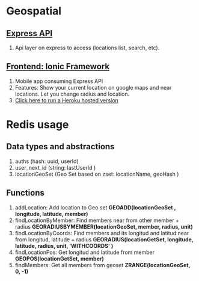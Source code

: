 # Geospatial

## [Express API](express-api)
  1. Api layer on express to access (locations list, search, etc).

## [Frontend: Ionic Framework](ionic)
  1. Mobile app consuming Express API
  1. Features: Show your current location on google maps and near locations. Let you change radius and location.
  1. [Click here to run a Heroku hosted version](http://redis-geospatial-ionic.herokuapp.com)

# Redis usage

## Data types and abstractions
  1. auths (hash: uuid, userId)
  1. user_next_id (string: lastUserId )
  1. locationGeoSet (Geo Set based on zset: locationName, geoHash )

## Functions
  1. addLocation: Add location to Geo set
    **GEOADD(locationGeoSet , longitude, latitude, member)**
  1. findLocationByMember: Find members near from other member + radius
    **GEORADIUSBYMEMBER(locationGeoSet, member, radius, unit)**
  1. findLocationByCoords: Find members and its longitud and latitud near from longitud, latitude + radius
    **GEORADIUS(locationGetSet, longitude, latitude, radius, unit, 'WITHCOORDS' )**
  1. findLocationPos: Get longitud and latitude from member
    **GEOPOS(locationGetSet, member)**
  1. findMembers: Get all members from geoset
    **ZRANGE(locationGeoSet, 0, -1)**
